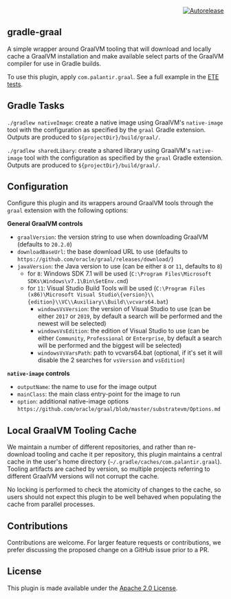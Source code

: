 <p align="right">
<a href="https://autorelease.general.dmz.palantir.tech/palantir/gradle-graal"><img src="https://img.shields.io/badge/Perform%20an-Autorelease-success.svg" alt="Autorelease"></a>
</p>

gradle-graal
------------
A simple wrapper around GraalVM tooling that will download and locally cache a GraalVM installation and make
available select parts of the GraalVM compiler for use in Gradle builds.

To use this plugin, apply `com.palantir.graal`. See a full example in the
[ETE tests](src/test/groovy/com/palantir/gradle/graal/GradleGraalEndToEndSpec.groovy).

Gradle Tasks
------------
`./gradlew nativeImage`: create a native image using GraalVM's `native-image` tool with the configuration as specified
by the `graal` Gradle extension. Outputs are produced to `${projectDir}/build/graal/`.

`./gradlew sharedLibary`: create a shared library using GraalVM's `native-image` tool with the configuration as specified
by the `graal` Gradle extension. Outputs are produced to `${projectDir}/build/graal/`.

Configuration
-------------
Configure this plugin and its wrappers around GraalVM tools through the `graal` extension with the following options:

**General GraalVM controls**
* `graalVersion`: the version string to use when downloading GraalVM (defaults to `20.2.0`)
* `downloadBaseUrl`: the base download URL to use (defaults to `https://github.com/oracle/graal/releases/download/`)
* `javaVersion`: the Java version to use (can be either `8` or `11`, defaults to `8`)
    * for `8`: Windows SDK 7.1 will be used (`C:\Program Files\Microsoft SDKs\Windows\v7.1\Bin\SetEnv.cmd`)
    * for `11`: Visual Studio Build Tools will be used (`C:\Program Files (x86)\Microsoft Visual Studio\{version}\\{edition}\\VC\\Auxiliary\\Build\\vcvars64.bat`)
        * `windowsVsVersion`: the version of Visual Studio to use (can be either `2017` or `2019`, by default a search will be performed and the newest will be selected)
        * `windowsVsEdition`: the edition of Visual Studio to use (can be either `Community`, `Professional` or `Enterprise`, by default a search will be performed and the biggest will be selected)
        * `windowsVsVarsPath`: path to vcvars64.bat (optional, if it's set it will disable the 2 searches for `vsVersion` and `vsEdition`)


**`native-image` controls**
* `outputName`: the name to use for the image output
* `mainClass`: the main class entry-point for the image to run
* `option`: additional native-image options `https://github.com/oracle/graal/blob/master/substratevm/Options.md`

Local GraalVM Tooling Cache
---------------------------
We maintain a number of different repositories, and rather than re-download tooling and cache it per repository, this
plugin maintains a central cache in the user's home directory (`~/.gradle/caches/com.palantir.graal`). Tooling artifacts 
are cached by version, so multiple projects referring to different GraalVM versions will not corrupt the cache.

No locking is performed to check the atomicity of changes to the cache, so users should not expect this plugin to be
well behaved when populating the cache from parallel processes.

Contributions
-------------
Contributions are welcome. For larger feature requests or contributions, we prefer discussing the proposed change on 
a GitHub issue prior to a PR.

License
-------
This plugin is made available under the [Apache 2.0 License](http://www.apache.org/licenses/LICENSE-2.0).
